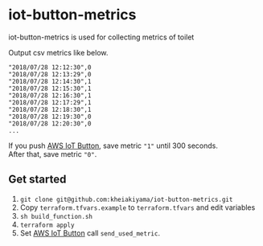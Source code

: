 # iot-button-metrics
iot-button-metrics is used for collecting metrics of toilet

Output csv metrics like below.

```
"2018/07/28 12:12:30",0
"2018/07/28 12:13:29",0
"2018/07/28 12:14:30",1
"2018/07/28 12:15:30",1
"2018/07/28 12:16:30",1
"2018/07/28 12:17:29",1
"2018/07/28 12:18:30",1
"2018/07/28 12:19:30",0
"2018/07/28 12:20:30",0
...
```

If you push [AWS IoT Button](https://aws.amazon.com/iotbutton), save metric `"1"` until 300 seconds.  
After that, save metric `"0"`.

## Get started
1. `git clone git@github.com:kheiakiyama/iot-button-metrics.git`
2. Copy `terraform.tfvars.example` to `terraform.tfvars` and edit variables
3. `sh build_function.sh`
4. `terraform apply`
5. Set [AWS IoT Button](https://aws.amazon.com/iotbutton) call `send_used_metric`. 